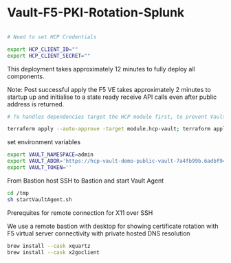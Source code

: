 # Vault-F5-PKI-Rotation-Splunk

```sh

# Need to set HCP Credentials

export HCP_CLIENT_ID=""
export HCP_CLIENT_SECRET=""
```

This deployment takes approximately 12 minutes to fully deploy all components.

Note: Post successful apply the F5 VE takes approximately 2 minutes to startup up and initialise to a state ready receive API calls even after public address is returned.

```sh
# To handles dependencies target the HCP module first, to prevent Vault provider validation errors

terraform apply --auto-approve -target module.hcp-vault; terraform apply --auto-approve
```

set environment variables

```sh
export VAULT_NAMESPACE=admin
export VAULT_ADDR='https://hcp-vault-demo-public-vault-7a4fb99b.6adbf943.z1.hashicorp.cloud:8200'
export VAULT_TOKEN=''
```

From Bastion host
SSH to Bastion and start Vault Agent

```sh
cd /tmp
sh startVaultAgent.sh
```

Prerequites for remote connection for X11 over SSH

We use a remote bastion with desktop for showing certificate rotation with F5 virtual server connectivity with private hosted DNS resolution

```sh
brew install --cask xquartz
brew install --cask x2goclient
```
